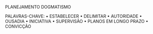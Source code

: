 PLANEJAMENTO
DOGMATISMO

PALAVRAS-CHAVE:
• ESTABELECER
• DELIMITAR
• AUTORIDADE
• OUSADIA
• INICIATIVA
• SUPERVISÃO
• PLANOS EM LONGO PRAZO
• CONVICÇÃO